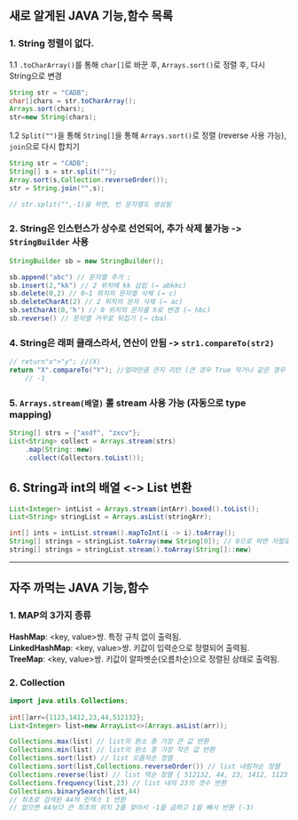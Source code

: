 ## 새로 알게된 JAVA 기능,함수 목록

### 1. String 정렬이 없다.

1.1 `.toCharArray()`를 통해 `char[]`로 바꾼 후, `Arrays.sort()`로 정렬 후, 다시 String으로 변경

```java
String str = "CADB";
char[]chars = str.toCharArray();
Arrays.sort(chars);
str=new String(chars);
```

1.2 `Split("")`을 통해 `String[]`을 통해 `Arrays.sort()`로 정렬 (reverse 사용 가능), `join`으로 다시 합치기

```java
String str = "CADB";
String[] s = str.split("");
Array.sort(s,Collection.reverseOrder());
str = String.join("",s);

// str.split("",-1)을 하면, 빈 문자열도 생성됨
```

### 2. String은 인스턴스가 상수로 선언되어, 추가 삭제 불가능 -> `StringBuilder` 사용

```java
StringBuilder sb = new StringBuilder();

sb.append("abc") // 문자열 추가 ;
sb.insert(2,"kk") // 2 위치에 kk 삽입 (→ abkkc)
sb.delete(0,2) // 0~1 위치의 문자열 삭제 (→ c)
sb.deleteCharAt(2) // 2 위치의 문자 삭제 (→ ac)
sb.setCharAt(0,'h') // 0 위치의 문자를 h로 변경 (→ hbc)
sb.reverse() // 문자열 거꾸로 뒤집기 (→ cba)
```

### 4. String은 래퍼 클래스라서, 연산이 안됨 -> `str1.compareTo(str2)`

```java
// return"x">"y"; //(X)
return "X".compareTo("Y"); //얼마만큼 큰지 리턴 (큰 경우 True 작거나 같은 경우 FALSE)
    // -1
```

### 5. `Arrays.stream(배열)` 롤 stream 사용 가능 (자동으로 type mapping)
```java
String[] strs = {"asdf", "zxcv"};
List<String> collect = Arrays.stream(strs)
    .map(String::new)
    .collect(Collectors.toList());
```

## 6. String과 int의 배열 <-> List 변환
```java
List<Integer> intList = Arrays.stream(intArr).boxed().toList();
List<String> stringList = Arrays.asList(stringArr);

int[] ints = intList.stream().mapToInt(i -> i).toArray();
String[] strings = stringList.toArray(new String[0]); // 0으로 하면 저절로 숫자에 맞게 증가
string[] strings = stringList.stream().toArray(String[]::new)
```
----------------------------------------------------------------------

## 자주 까먹는 JAVA 기능,함수

### 1. MAP의 3가지 종류<br>

**HashMap**: <key, value>쌍. 특정 규칙 없이 출력됨.<br>
**LinkedHashMap**: <key, value>쌍. 키값이 입력순으로 정렬되어 출력됨.<br>
**TreeMap**: <key, value>쌍. 키값이 알파벳순(오름차순)으로 정렬된 상태로 출력됨.<br>

### 2. Collection

```java
import java.utils.Collections;
        
int[]arr={1123,1412,23,44,512132};
List<Integer> list=new ArrayList<>(Arrays.asList(arr));

Collections.max(list) // list의 원소 중 가장 큰 값 반환
Collections.min(list) // list의 원소 중 가장 작은 값 반환
Collections.sort(list) // list 오름차순 정렬
Collections.sort(list,Collections.reverseOrder()) // list 내림차순 정렬
Collections.reverse(list) // list 역순 정렬 { 512132, 44, 23, 1412, 1123 }
Collections.frequency(list,23) // list 내의 23의 갯수 반환
Collections.binarySearch(list,44)
// 최초로 검색된 44의 인덱스 1 반환
// 없으면 44보다 큰 최초의 위치 2를 찾아서 -1을 곱하고 1을 빼서 반환 (-3)
```